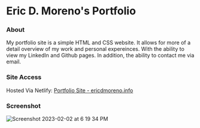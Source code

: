 # Eric D. Moreno's Portfolio

### About
My portfolio site is a simple HTML and CSS website. It allows for more of a detail overview of my work and personal expereinces. With the ability to view my LinkedIn and Github pages. In addition, the ability to contact me via email.

### Site Access
Hosted Via Netlify: 
[Portfolio Site - ericdmoreno.info](https://ericdmoreno.info/)

### Screenshot
![Screenshot 2023-02-02 at 6 19 34 PM](https://user-images.githubusercontent.com/42720283/216473292-fce4f796-7824-4203-a291-4bb43c35883c.png)

